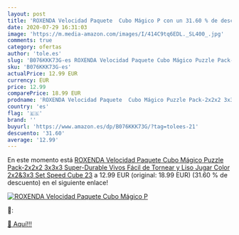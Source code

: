 ```yaml
---
layout: post
title: 'ROXENDA Velocidad Paquete  Cubo Mágico P con un 31.60 % de descuento'
date: 2020-07-29 16:31:03
image: 'https://m.media-amazon.com/images/I/414C9tq6EDL._SL400_.jpg'
comments: true
category: ofertas
author: 'tole.es'
slug: 'B076KKK73G-es ROXENDA Velocidad Paquete Cubo Mágico Puzzle Pack-2x2x2...'
sku: 'B076KKK73G-es'
actualPrice: 12.99 EUR
currency: EUR
price: 12.99
comparePrice: 18.99 EUR
prodname: 'ROXENDA Velocidad Paquete  Cubo Mágico Puzzle Pack-2x2x2 3x3x3  Super-Durable Vivos  Fácil de Tornear y Liso Jugar  Color 2x2&3x3 Set Speed Cube 23'
country: 'es'
flag: '🇪🇸'
brand: ''
buyurl: 'https://www.amazon.es/dp/B076KKK73G/?tag=tolees-21'
descuento: '31.60'
average: '12.99'
---
```


En este momento está [ROXENDA Velocidad Paquete  Cubo Mágico Puzzle Pack-2x2x2 3x3x3  Super-Durable Vivos  Fácil de Tornear y Liso Jugar  Color 2x2&3x3 Set Speed Cube 23](https://www.amazon.es/dp/B076KKK73G/?tag=tolees-21) a 12.99 EUR (original: 18.99 EUR) (31.60 %  de descuento) en el siguiente enlace!

[![ROXENDA Velocidad Paquete  Cubo Mágico P](https://m.media-amazon.com/images/I/414C9tq6EDL._SL400_.jpg)](https://www.amazon.es/dp/B076KKK73G/?tag=tolees-21)

🔎:


[🛒 Aquí!!!](https://www.amazon.es/dp/B076KKK73G/?tag=tolees-21)
